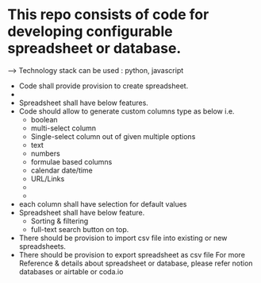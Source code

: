 # This repo consists of code for developing configurable spreadsheet or database. 
--> Technology stack can be used : python, javascript
- Code shall provide provision to create spreadsheet.
- 
- Spreadsheet shall have below features. 
- Code should allow to generate custom columns type as below i.e. 
  - boolean
  - multi-select column
  - Single-select column out of given multiple options
  - text
  - numbers
  - formulae based columns
  - calendar date/time
  - URL/Links
  - 
  - 
- each column shall have selection for default values
- Spreadsheet shall have below feature.
  - Sorting & filtering
  - full-text search button on top.
- There should be provision to import csv file into existing or new spreadsheets.
- There should be provision to export spreadsheet as csv file
For more Reference & details about spreadsheet or database, please refer notion databases or airtable or coda.io



